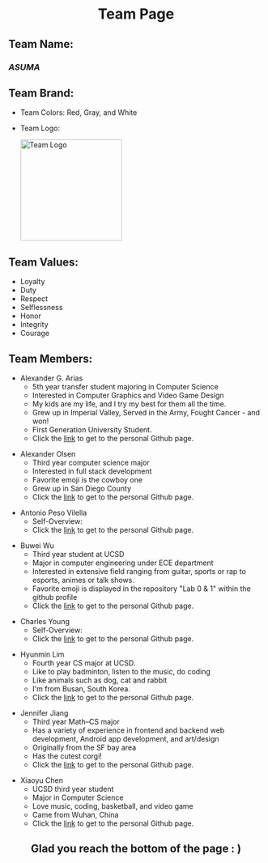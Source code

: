 <h1 align="center"> Team Page </h1>

<h2>Team Name:</h2>
<h3><i><strong>ASUMA</strong></i></h3>

<h2>Team Brand:</h2>
<div>

  - Team Colors: Red, Gray, and White
  - Team Logo: 
    
    <img src="https://github.com/cse110-fa22-group10/cse110-fa22-group10/blob/main/admin/branding/teamlogo.png"
     alt="Team Logo"
     width=200, height=200/>

</div>

<h2>Team Values:</h2>
<div>

  - Loyalty
  - Duty
  - Respect
  - Selflessness
  - Honor
  - Integrity
  - Courage

</div>

<h2>Team Members:</h2>

<div>

- Alexander G. Arias
  - 5th year transfer student majoring in Computer Science
  - Interested in Computer Graphics and Video Game Design
  - My kids are my life, and I try my best for them all the time.
  - Grew up in Imperial Valley, Served in the Army, Fought Cancer - and won!
  - First Generation University Student.
  - Click the [link](https://github.com/MathElderGod) to get to the personal Github page.

</div>

<div>

- Alexander Olsen
  - Third year computer science major
  - Interested in full stack development
  - Favorite emoji is the cowboy one
  - Grew up in San Diego County
  - Click the [link](https://github.com/aolsen07) to get to the personal Github page.

</div>

<div>

- Antonio Peso Vilella
  - Self-Overview:
  - Click the [link](https://github.com/apesovilella) to get to the personal Github page.

</div>

<div>

- Buwei Wu
  - Third year student at UCSD
  - Major in computer engineering under ECE department
  - Interested in extensive field ranging from guitar, sports or rap to esports, animes or talk shows.
  - Favorite emoji is displayed in the repository "Lab 0 & 1" within the github profile
  - Click the [link](https://github.com/Yr-Nemsis) to get to the personal Github page.

</div>

<div>

- Charles Young
  - Self-Overview:
  - Click the [link](https://github.com/agctute) to get to the personal Github page.

</div>

<div>

- Hyunmin Lim
  - Fourth year CS major at UCSD.
  - Like to play badminton, listen to the music, do coding
  - Like animals such as dog, cat and rabbit
  - I'm from Busan, South Korea.
  - Click the [link](https://github.com/hm10000) to get to the personal Github page.

</div>

<div>

- Jennifer Jiang
  - Third year Math–CS major
  - Has a variety of experience in frontend and backend web development, Android app development, and art/design
  - Originally from the SF bay area
  - Has the cutest corgi!
  - Click the [link](https://github.com/jennifer-jiang) to get to the personal Github page.

</div>

<div>

- Xiaoyu Chen
  - UCSD third year student
  - Major in Computer Science
  - Love music, coding, basketball, and video game
  - Came from Wuhan, China
  - Click the [link](https://github.com/kevinchen772) to get to the personal Github page.

</div>

<h2 align="center">Glad you reach the bottom of the page : ) </h2>
